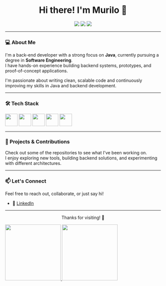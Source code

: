 <h1 align="center">Hi there! I'm Murilo 👋</h1>

<p align="center">
  <img src="https://img.shields.io/badge/Back--End%20Developer-Java-blue?style=for-the-badge&logo=java&logoColor=white" />
  <img src="https://img.shields.io/badge/Software%20Engineering%20Student-📚-orange?style=for-the-badge" />
  <img src="https://img.shields.io/badge/Oracle%20DB-💾-red?style=for-the-badge" />
</p>

---

### 💻 About Me

I'm a back-end developer with a strong focus on **Java**, currently pursuing a degree in **Software Engineering**.  
I have hands-on experience building backend systems, prototypes, and proof-of-concept applications.

I'm passionate about writing clean, scalable code and continuously improving my skills in Java and backend development.

---

### 🛠️ Tech Stack

<p align="left">
  <img src="https://cdn.jsdelivr.net/gh/devicons/devicon/icons/java/java-original.svg" width="40" height="40" />
  <img src="https://cdn.jsdelivr.net/gh/devicons/devicon/icons/spring/spring-original.svg" width="40" height="40" />
  <img src="https://cdn.jsdelivr.net/gh/devicons/devicon/icons/oracle/oracle-original.svg" width="40" height="40" />
  <img src="https://cdn.jsdelivr.net/gh/devicons/devicon/icons/git/git-original.svg" width="40" height="40" />
  <img src="https://cdn.jsdelivr.net/gh/devicons/devicon/icons/linux/linux-original.svg" width="40" height="40" />
</p>

---

### 🚀 Projects & Contributions

Check out some of the repositories to see what I've been working on.  
I enjoy exploring new tools, building backend solutions, and experimenting with different architectures.

---

### 📫 Let's Connect

Feel free to reach out, collaborate, or just say hi!

 
- 💼 [LinkedIn](https://www.linkedin.com/in/murilo-finardi/)  


---

<p align="center">Thanks for visiting! 🚀</p>
<div>
   <a href="https://github.com/MuriloFin">
   <img height="180em" src="https://github-readme-stats.vercel.app/api/top-langs/?username=MuriloFin&layout=compact&langs_count=7&theme=dracula"/>
   <img height="180em" src="https://github-readme-stats.vercel.app/api?username=MuriloFin&show_icons=true&theme=dracula&include_all_commits=true&count_private=true"/>
</div>
<!--
**MuriloFin/MuriloFin** is a ✨ _special_ ✨ repository because its `README.md` (this file) appears on your GitHub profile.

Here are some ideas to get you started:

- 🔭 I’m currently working on ...
- 🌱 I’m currently learning ...
- 👯 I’m looking to collaborate on ...
- 🤔 I’m looking for help with ...
- 💬 Ask me about ...
- 📫 How to reach me: ...
- 😄 Pronouns: ...
- ⚡ Fun fact: ...
-->
